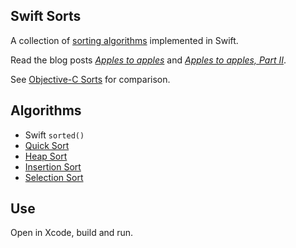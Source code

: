 ## Swift Sorts

A collection of [sorting algorithms](http://xkcd.com/1185/) implemented in Swift.

Read the blog posts [*Apples to apples*](http://www.jessesquires.com/apples-to-apples/) and [*Apples to apples, Part II*](http://www.jessesquires.com/apples-to-apples-part-two/).

See [Objective-C Sorts](https://github.com/jessesquires/objc-sorts) for comparison.

## Algorithms

* Swift `sorted()`
* [Quick Sort](http://en.wikipedia.org/wiki/Quicksort)
* [Heap Sort](http://en.wikipedia.org/wiki/Heapsort)
* [Insertion Sort](http://en.wikipedia.org/wiki/Insertion_sort)
* [Selection Sort](http://en.wikipedia.org/wiki/Selection_sort)

## Use

Open in Xcode, build and run.
